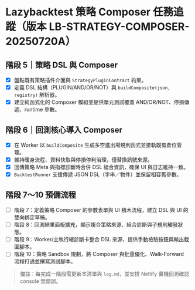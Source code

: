 # Lazybacktest 策略 Composer 任務追蹤（版本 LB-STRATEGY-COMPOSER-20250720A）

## 階段 5｜策略 DSL 與 Composer
- [x] 盤點既有策略插件介面與 `StrategyPluginContract` 約束。
- [x] 定義 DSL 結構（PLUGIN/AND/OR/NOT）與 `buildComposite(json, registry)` 解析器。
- [x] 建立純函式化的 Composer 模組並提供單元測試覆蓋 AND/OR/NOT、停損傳遞、runtime 參數。

## 階段 6｜回測核心導入 Composer
- [x] 在 Worker 以 `buildComposite` 生成多空進出場規則函式並接軌既有倉位管理。
- [x] 維持暖身流程、資料快取與停損停利治理，僅替換訊號來源。
- [x] 回傳策略 Meta 與指標診斷時合併 DSL 組合資訊，確保 UI 與日志維持一致。
- [x] `BacktestRunner` 支援傳遞 JSON DSL（字串／物件）並保留相容舊參數。

## 階段 7～10 預備流程
- [ ] 階段 7：定義策略 Composer 的參數表單與 UI 積木流程，建立 DSL 與 UI 的雙向綁定草稿。
- [ ] 階段 8：回測結果面板擴充，顯示複合策略來源、組合診斷與子規則觸發狀態。
- [ ] 階段 9：Worker/主執行緒診斷卡整合 DSL 來源，提供手動檢驗按鈕與輸出截圖腳本。
- [ ] 階段 10：策略 Sandbox 規劃，將 Composer 與批量優化、Walk-Forward 流程打通並撰寫測試腳本。

> 備註：每完成一階段需更新本清單與 `log.md`，並安排 Netlify 實機回測確認 console 無錯誤。

